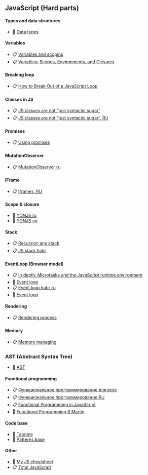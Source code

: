 ## JavaScript (Hard parts)

#### Types and data structures
- 🧾 [Data types](https://developer.mozilla.org/en-US/docs/Web/JavaScript/Data_structures)

#### Variables
- 📋 [Variables and scoping](https://exploringjs.com/es6/ch_variables.html)
- 📋 [Variables: Scopes, Environments, and Closures](http://speakingjs.com/es5/ch16.html)

#### Breaking loop
- 📋 [How to Break Out of a JavaScript Loop](https://masteringjs.io/tutorials/fundamentals/foreach-break)

#### Classes in JS
- 📋 [JS classes are not “just syntactic sugar”](https://webreflection.medium.com/js-classes-are-not-just-syntactic-sugar-28690fedf078)
- 📋 [JS classes are not “just syntactic sugar”, RU](https://habr.com/ru/company/ruvds/blog/554288/)

#### Promises
- 📋 [Using promises](https://developer.mozilla.org/en-US/docs/Web/JavaScript/Guide/Using_promises)

#### MutationObserver
- 📋 [MutationObserver ru](https://habr.com/ru/company/ruvds/blog/351256/)

#### IFrame
- 📋 [Iframes, RU](https://habr.com/ru/post/488516/)

#### Scope & closure
- 📖 [YDNJS ru](https://github.com/azat-io/you-dont-know-js-ru/blob/master/scope%20%26%20closures/README.md#%D0%92%D1%8B-%D0%BD%D0%B5-%D0%B7%D0%BD%D0%B0%D0%B5%D1%82%D0%B5-js-%D0%9E%D0%B1%D0%BB%D0%B0%D1%81%D1%82%D1%8C-%D0%B2%D0%B8%D0%B4%D0%B8%D0%BC%D0%BE%D1%81%D1%82%D0%B8-%D0%B8-%D0%B7%D0%B0%D0%BC%D1%8B%D0%BA%D0%B0%D0%BD%D0%B8%D1%8F)
- 📖 [YDNJS en](https://github.com/getify/You-Dont-Know-JS/blob/2nd-ed/scope-closures/README.md)

#### Stack
- 📋 [Recursion ans stack](https://javascript.info/recursion)
- 📋 [JS stack habr](https://habr.com/ru/company/ruvds/blog/337042/)

#### EventLoop (Browser model)
- 📋 [In depth: Microtasks and the JavaScript runtime environment](https://developer.mozilla.org/en-US/docs/Web/API/HTML_DOM_API/Microtask_guide/In_depth#tasks_vs_microtasks)
- 🤖 [Event loop](https://www.jsv9000.app/)
- 📋 [Event loop habr ru](https://habr.com/ru/company/ruvds/blog/340508/)
- 🎥 [Event loop](https://www.youtube.com/watch?v=cCOL7MC4Pl0)

#### Rendering
- 📋 [Rendering process](https://habr.com/ru/company/ruvds/blog/351802/)

#### Memory
- 📋 [Memory managing](https://blog.openreplay.com/javascript-s-memory-management-explained)

### AST (Abstract Syntax Tree)
- 🤖 [AST](https://astexplorer.net/)

#### Functional programming
- 📋 [Функциональное программирование для всех](https://habr.com/ru/post/142351/)
- 📋 [Функциональное программирование RU](https://habr.com/ru/post/310172/)
- 📋 [Functional Programming in JavaScript](https://blog.bitsrc.io/functional-programming-in-javascript-how-and-why-94e7a97343b)
- 🎥 [Functional Programming R.Martin](https://www.youtube.com/watch?v=7Zlp9rKHGD4&t=950s)


#### Code base
- 🤖 [Tabnine](https://www.tabnine.com/code/javascript)
- 🤖 [Patterns base](https://www.patterns.dev/)

#### Other
- 🔖 [My JS cheatsheet](https://github.com/PavPavv/MyJSCheatsheet)
- 📋 [Total JavaScript](https://github.com/javascript-tutorial/en.javascript.info)
